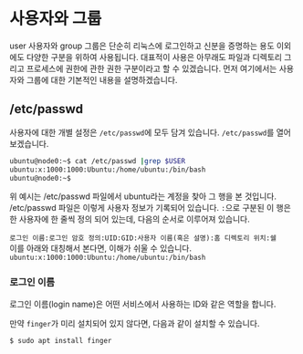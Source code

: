 # 사용자와 그룹

user 사용자와 group 그룹은 단순히 리눅스에 로그인하고
신분을 증명하는 용도 이외에도 다양한 구분을 위하여 사용됩니다.
대표적이 사용은 아무래도 파일과 디렉토리 그리고 프로세스에 권한에 관한 권한 구분이라고 할 수 있겠습니다.
먼저 여기에서는 사용자와 그룹에 대한 기본적인 내용을 설명하겠습니다.

## /etc/passwd

사용자에 대한 개별 설정은 `/etc/passwd`에 모두 담겨 있습니다. `/etc/passwd`를 열어 보겠습니다.

```bash
ubuntu@node0:~$ cat /etc/passwd |grep $USER
ubuntu:x:1000:1000:Ubuntu:/home/ubuntu:/bin/bash
ubuntu@node0:~$ 
```

위 예시는 /etc/passwd 파일에서 ubuntu라는 계정을 찾아 그 행을 본 것입니다. /etc/passwd 파일은 이렇게 사용자 정보가 기록되어 있습니다.
`:`으로 구분된 이 행은 한 사용자에 한 줄씩 정의 되어 있는데, 다음의 순서로 이루어져 있습니다.

`로그인 이름:로그인 암호 정의:UID:GID:사용자 이름(혹은 설명):홈 디렉토리 위치:쉘`  
이를 아래와 대칭해서 본다면, 이해가 쉬울 수 있습니다.  
`ubuntu:x:1000:1000:Ubuntu:/home/ubuntu:/bin/bash`  

### 로그인 이름

로그인 이름(login name)은 어떤 서비스에서 사용하는 ID와 같은 역할을 합니다.

만약 `finger`가 미리 설치되어 있지 않다면, 다음과 같이 설치할 수 있습니다.

```bash
$ sudo apt install finger
```
